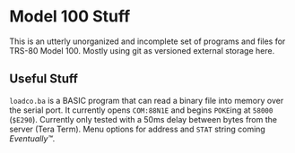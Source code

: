 # Model 100 Stuff

This is an utterly unorganized and incomplete set of programs and files for TRS-80 Model 100. Mostly using git as versioned external storage here.

## Useful Stuff

`loadco.ba` is a BASIC program that can read a binary file into memory over the serial port. It currently opens `COM:88N1E` and begins `POKE`ing at `58000` (`$E290`). Currently only tested with a 50ms delay between bytes from the server (Tera Term). Menu options for address and `STAT` string coming _Eventually™_.
